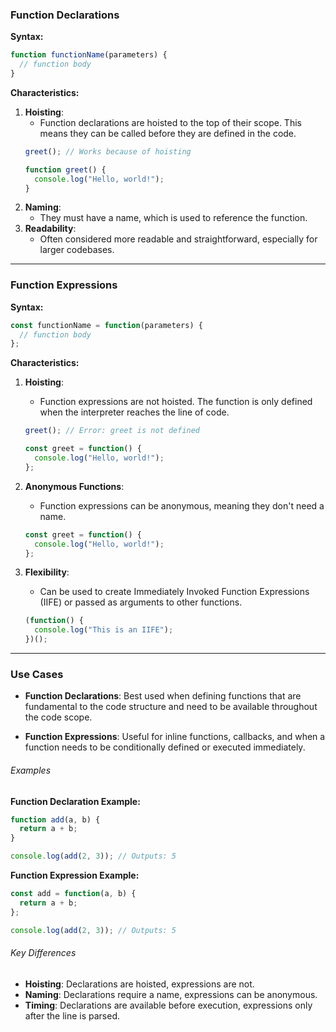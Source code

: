 ### Function Declarations
**Syntax:**
```javascript
function functionName(parameters) {
  // function body
}
```

**Characteristics:**
1. **Hoisting**:
   - Function declarations are hoisted to the top of their scope. This means they can be called before they are defined in the code.
   ```javascript
   greet(); // Works because of hoisting

   function greet() {
     console.log("Hello, world!");
   }
   ```
2. **Naming**:
   - They must have a name, which is used to reference the function.
3. **Readability**:
   - Often considered more readable and straightforward, especially for larger codebases.

---

### Function Expressions
**Syntax:**
```javascript
const functionName = function(parameters) {
  // function body
};
```

**Characteristics:**
1. **Hoisting**:
   - Function expressions are not hoisted. The function is only defined when the interpreter reaches the line of code.
   ```javascript
   greet(); // Error: greet is not defined

   const greet = function() {
     console.log("Hello, world!");
   };
   ```
2. **Anonymous Functions**:
   - Function expressions can be anonymous, meaning they don't need a name.

   ```javascript
   const greet = function() {
     console.log("Hello, world!");
   };
   ```
3. **Flexibility**:
   - Can be used to create Immediately Invoked Function Expressions (IIFE) or passed as arguments to other functions.
   ```javascript
   (function() {
     console.log("This is an IIFE");
   })();
   ```

---

### Use Cases

- **Function Declarations**: Best used when defining functions that are fundamental to the code structure and need to be available throughout the code scope.

- **Function Expressions**: Useful for inline functions, callbacks, and when a function needs to be conditionally defined or executed immediately.

###### Examples

**Function Declaration Example:**
```javascript
function add(a, b) {
  return a + b;
}

console.log(add(2, 3)); // Outputs: 5
```

**Function Expression Example:**
```javascript
const add = function(a, b) {
  return a + b;
};

console.log(add(2, 3)); // Outputs: 5
```

###### Key Differences

- **Hoisting**: Declarations are hoisted, expressions are not.
- **Naming**: Declarations require a name, expressions can be anonymous.
- **Timing**: Declarations are available before execution, expressions only after the line is parsed.


